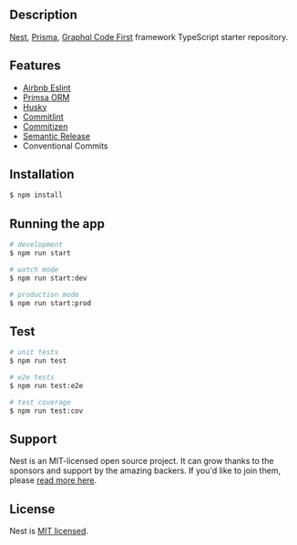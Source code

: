 ## Description

[Nest](https://github.com/nestjs/nest), [Prisma](https://docs.nestjs.com/recipes/prisma), [Graphql Code First](https://docs.nestjs.com/graphql/quick-start#code-first) framework TypeScript starter repository.

## Features

- [Airbnb Eslint](https://github.com/airbnb/javascript)
- [Primsa ORM](https://www.prisma.io/)
- [Husky](https://typicode.github.io/husky)
- [Commitlint](https://commitlint.js.org)
- [Commitizen](https://commitizen-tools.github.io/commitizen/)
- [Semantic Release](https://github.com/semantic-release/semantic-release#readme)
- Conventional Commits

## Installation

```bash
$ npm install
```

## Running the app

```bash
# development
$ npm run start

# watch mode
$ npm run start:dev

# production mode
$ npm run start:prod
```

## Test

```bash
# unit tests
$ npm run test

# e2e tests
$ npm run test:e2e

# test coverage
$ npm run test:cov
```

## Support

Nest is an MIT-licensed open source project. It can grow thanks to the sponsors and support by the amazing backers. If you'd like to join them, please [read more here](https://docs.nestjs.com/support).

## License

Nest is [MIT licensed](LICENSE).
